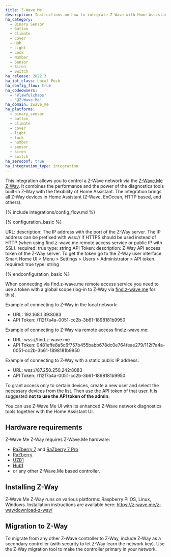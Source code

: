 ```yaml
---
title: Z-Wave.Me
description: Instructions on how to integrate Z-Wave with Home Assistant via Z-Wave.Me Z-Way.
ha_category:
  - Binary Sensor
  - Button
  - Climate
  - Cover
  - Hub
  - Light
  - Lock
  - Number
  - Sensor
  - Siren
  - Switch
ha_release: 2022.3
ha_iot_class: Local Push
ha_config_flow: true
ha_codeowners:
  - '@lawfulchaos'
  - '@Z-Wave-Me'
ha_domain: zwave_me
ha_platforms:
  - binary_sensor
  - button
  - climate
  - cover
  - light
  - lock
  - number
  - sensor
  - siren
  - switch
ha_zeroconf: true
ha_integration_type: integration
---
```


This integration allows you to control a Z-Wave network via the [Z-Wave.Me Z-Way](https://z-wave.me/z-way/). It combines the performance and the power of the diagnostics tools built-in Z-Way with the flexibility of Home Assistant. The integration brings all Z-Way devices in Home Assistant (Z-Wave, EnOcean, HTTP based, and others).

{% include integrations/config_flow.md %}

{% configuration_basic %}

URL:
  description: The IP address with the port of the Z-Way server. The IP address can be prefixed with wss:// if HTTPS should be used instead of HTTP (when using find.z-wave.me remote access service or public IP with SSL).
  required: true
  type: string
API Token:
  description: Z-Way API access token of the Z-Way server. To get the token go to the Z-Way user interface Smart Home UI > Menu > Settings > Users > Administrator > API token.
  required: true
  type: string

{% endconfiguration_basic %}

When connecting via find.z-wave.me remote access service you need to use a token with a global scope (log-in to Z-Way via [find.z-wave.me](https://find.z-wave.me) for this).

Example of connecting to Z-Way in the local network:
 - URL: 192.168.1.39:8083
 - API Token: /112f7a4a-0051-cc2b-3b61-1898181b9950

Example of connecting to Z-Way via remote access find.z-wave.me:
 - URL: wss://find.z-wave.me
 - API Token: 0481effe8a5c6f757b455babb678dc0e764feae279/112f7a4a-0051-cc2b-3b61-1898181b9950

 Example of connecting to Z-Way with a static public IP address:
 - URL: wss://87.250.250.242:8083
 - API Token: /112f7a4a-0051-cc2b-3b61-1898181b9950


<div class='note warning'>

  To grant access only to certain devices, create a new user and select the necessary devices from the list. Then use the API token of that user. It is suggested **not to use the API token of the admin**.

</div>


<div class='note warning'>

  You can use Z-Wave.Me UI with its enhanced Z-Wave network diagnostics tools together with the Home Assistant UI.

</div>

## Hardware requirements

Z-Wave.Me Z-Way requires Z-Wave.Me hardware:
 - [RaZberry 7](https://z-wave.me/products/razberry/) and [RaZberry 7 Pro](https://z-wave.me/products/razberry/)
 - [RaZberry](https://z-wave.me/products/razberry-old/)
 - [UZB1](https://z-wave.me/products/uzb/ )
 - [Hub1](https://z-wave.me/products/hub/)
 - or any other Z-Wave.Me based controller.

## Installing Z-Way

Z-Wave.Me Z-Way runs on various platforms: Raspberry Pi OS, Linux, Windows. Installation instructions are available here: https://z-wave.me/z-way/download-z-way/

## Migration to Z-Way

To migrate from any other Z-Wave controller to Z-Way, include Z-Way as a secondary controller (with security to let Z-Way learn the network key). Use the Z-Way migration tool to make the controller primary in your network.
